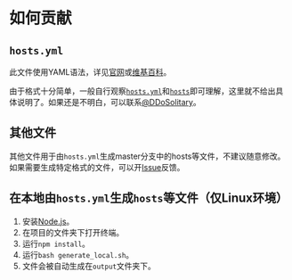 # 如何贡献

## `hosts.yml`

此文件使用YAML语法，详见[官网](http://yaml.org/)或[维基百科](https://zh.wikipedia.org/wiki/YAML)。

由于格式十分简单，一般自行观察[`hosts.yml`](https://github.com/racaljk/hosts/blob/hosts-source/hosts.yml)和[`hosts`](https://github.com/racaljk/hosts/blob/master/hosts)即可理解，这里就不给出具体说明了。如果还是不明白，可以联系[@DDoSolitary](https://github.com/DDoSolitary)。

## 其他文件

其他文件用于由`hosts.yml`生成master分支中的hosts等文件，不建议随意修改。如果需要生成特定格式的文件，可以开[Issue](https://github.com/racaljk/hosts/issues/new)反馈。

## 在本地由`hosts.yml`生成`hosts`等文件（仅Linux环境）

1. 安装[Node.js](https://nodejs.org/en/download/current/)。
2. 在项目的文件夹下打开终端。
3. 运行`npm install`。
4. 运行`bash generate_local.sh`。
5. 文件会被自动生成在`output`文件夹下。
